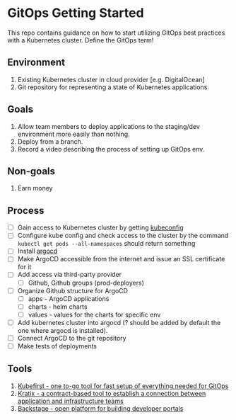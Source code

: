 # GitOps Getting Started
This repo contains guidance on how to start utilizing GitOps best practices with a Kubernetes cluster.
Define the GitOps term!

## Environment
1. Existing Kubernetes cluster in cloud provider [e.g. DigitalOcean]
2. Git repository for representing a state of Kubernetes applications.

## Goals
1. Allow team members to deploy applications to the staging/dev environment more easily than nothing.
2. Deploy from a branch.
3. Record a video describing the process of setting up GitOps env.

## Non-goals
1. Earn money

## Process
- [ ] Gain access to Kubernetes cluster by getting [kubeconfig](https://kubernetes.io/docs/concepts/configuration/organize-cluster-access-kubeconfig/)
- [ ] Configure kube config and check access to the cluster by the command `kubectl get pods --all-namespaces` should return something
- [ ] Install [argocd](https://argo-cd.readthedocs.io/en/stable/getting_started/)
- [ ] Make ArgoCD accessible from the internet and issue an SSL certificate for it
- [ ] Add access via third-party provider
  - [ ] Github, Github groups (prod-deployers)
- [ ] Organize Github structure for ArgoCD
  - [ ] apps - ArgoCD applications 
  - [ ] charts - helm charts
  - [ ] values - values for the charts for specific env
- [ ] Add kubernetes cluster into argocd (? should be added by default the one where argocd is installed).
- [ ] Connect ArgoCD to the git repository
- [ ] Make tests of deployments

## Tools
1. [Kubefirst - one to-go tool for fast setup of everything needed for GitOps](https://kubefirst.io)
2. [Kratix - a contract-based tool to establish a connection between application and infrastructure teams](https://www.kratix.io)
3. [Backstage - open platform for building developer portals](https://github.com/backstage/backstage)
